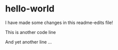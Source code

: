 # hello-world
I have made some changes in this readme-edits file!

This is another code line

And yet another line ...